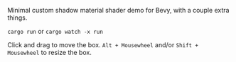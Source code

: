 Minimal custom shadow material shader demo for Bevy, with a couple extra things.

`cargo run` or `cargo watch -x run`

Click and drag to move the box.
`Alt + Mousewheel` and/or `Shift + Mousewheel` to resize the box.
